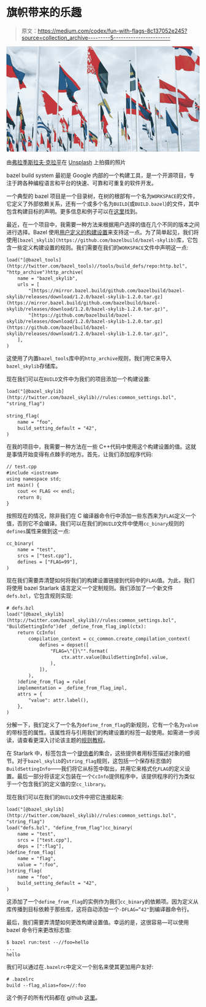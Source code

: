 # 旗帜带来的乐趣

> 原文：<https://medium.com/codex/fun-with-flags-8c137052e245?source=collection_archive---------5----------------------->

![](img/1d7bdccfc3d3f98e7d86bae1025748bd.png)

由[弗拉季斯拉夫·克拉平](https://unsplash.com/@lemonvlad?utm_source=medium&utm_medium=referral)在 [Unsplash](https://unsplash.com?utm_source=medium&utm_medium=referral) 上拍摄的照片

bazel build system 最初是 Google 内部的一个构建工具，是一个开源项目，专注于跨各种编程语言和平台的快速、可靠和可重复的软件开发。

一个典型的 bazel 项目是一个目录树，在树的根部有一个名为`WORKSPACE`的文件，它定义了外部依赖关系，还有一个或多个名为`BUILD`(或`BUILD.bazel`)的文件，其中包含构建目标的声明。更多信息和例子可以在[这里](https://bazel.build/start)找到。

最近，在一个项目中，我需要一种方法来根据用户选择的值在几个不同的版本之间进行选择。Bazel 使用[用户定义的构建设置](https://bazel.build/rules/config#user-defined-build-settings)来支持这一点。为了简单起见，我们将使用`[bazel_skylib](https://github.com/bazelbuild/bazel-skylib)`库，它包含一些定义构建设置的规则。我们需要在我们的`WORKSPACE`文件中声明这一点:

```
load("[@bazel_tools](http://twitter.com/bazel_tools)//tools/build_defs/repo:http.bzl", "http_archive")http_archive(
    name = "bazel_skylib",
    urls = [
        "[https://mirror.bazel.build/github.com/bazelbuild/bazel-skylib/releases/download/1.2.0/bazel-skylib-1.2.0.tar.gz](https://mirror.bazel.build/github.com/bazelbuild/bazel-skylib/releases/download/1.2.0/bazel-skylib-1.2.0.tar.gz)",
        "[https://github.com/bazelbuild/bazel-skylib/releases/download/1.2.0/bazel-skylib-1.2.0.tar.gz](https://github.com/bazelbuild/bazel-skylib/releases/download/1.2.0/bazel-skylib-1.2.0.tar.gz)",
    ],
)
```

这使用了内置`bazel_tools`库中的`http_archive`规则，我们用它来导入`bazel_skylib`存储库。

现在我们可以在`BUILD`文件中为我们的项目添加一个构建设置:

```
load("[@bazel_skylib](http://twitter.com/bazel_skylib)//rules:common_settings.bzl", "string_flag")

string_flag(
    name = "foo",
    build_setting_default = "42",
)
```

在我的项目中，我需要一种方法在一些 C++代码中使用这个构建设置的值。这就是事情开始变得有点棘手的地方。首先，让我们添加程序代码:

```
// test.cpp
#include <iostream>
using namespace std;
int main() {
    cout << FLAG << endl;
    return 0;
}
```

按照现在的情况，除非我们在 C 编译器命令行中添加一些东西来为`FLAG`定义一个值，否则它不会编译。我们可以在我们的`BUILD`文件中使用`cc_binary`规则的`defines`属性来做到这一点:

```
cc_binary(
    name = "test",
    srcs = ["test.cpp"],
    defines = ["FLAG=99"],
)
```

现在我们需要弄清楚如何将我们的构建设置链接到代码中的`FLAG`值。为此，我们将使用 bazel Starlark 语言定义一个定制规则。我们添加了一个新文件`defs.bzl`，它包含规则实现:

```
# defs.bzl
load("[@bazel_skylib](http://twitter.com/bazel_skylib)//rules:common_settings.bzl", "BuildSettingInfo")def _define_from_flag_impl(ctx):
    return CcInfo(
        compilation_context = cc_common.create_compilation_context(
            defines = depset([
                "FLAG=\"{}\"".format(
                    ctx.attr.value[BuildSettingInfo].value,
                ),
            ]),
        ),
    )define_from_flag = rule(
    implementation = _define_from_flag_impl,
    attrs = {
        "value": attr.label(),
    },
)
```

分解一下，我们定义了一个名为`define_from_flag`的新规则，它有一个名为`value`的带标签的属性。该属性将与引用我们的构建设置的标签一起使用。如需进一步阅读，请查看更深入讨论该主题的[规则教程](https://bazel.build/rules/rules-tutorial)。

在 Starlark 中，标签包含一个[提供者](https://bazel.build/rules/lib/starlark-provider)的集合，这些提供者用标签描述对象的细节。对于`bazel_skylib`的`string_flag`规则，这包括一个保存标志值的`BuildSettingInfo`——我们将它从标签中取出，并用它来格式化`FLAG`的定义设置。最后一部分将该定义包装在一个`CcInfo`提供程序中，该提供程序的行为类似于一个包含我们的定义值的空`cc_library`。

现在我们可以在我们的`BUILD`文件中把它连接起来:

```
load("[@bazel_skylib](http://twitter.com/bazel_skylib)//rules:common_settings.bzl", "string_flag")
load("defs.bzl", "define_from_flag")cc_binary(
    name = "test",
    srcs = ["test.cpp"],
    deps = [":flag"],
)define_from_flag(
    name = "flag",
    value = ":foo",
)string_flag(
    name = "foo",
    build_setting_default = "42",
)
```

这添加了一个`define_from_flag`的实例作为我们`cc_binary`的依赖项。因为定义从库传播到目标依赖于那些库，这将自动添加一个`-DFLAG=”42"`到编译器命令行。

最后，我们需要弄清楚如何更改构建设置值。幸运的是，这很容易—可以使用 bazel 命令行来更改标志值:

```
$ bazel run:test --//foo=hello
...
hello
```

我们可以通过在`.bazelrc`中定义一个别名来使其更加用户友好:

```
# .bazelrc
build --flag_alias=foo=//:foo
```

这个例子的所有代码都在 github [这里](https://github.com/dfr/fun_with_flags.git)。